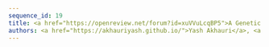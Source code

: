 ```yaml
---
sequence_id: 19
title: <a href="https://openreview.net/forum?id=xuVVuLcqBP5">A Genetic Programming Approach To Zero-Shot Neural Architecture Ranking</a>
authors: <a href="https://akhauriyash.github.io/">Yash Akhauri</a>, <a href="https://www.intel.ca/content/www/ca/en/research/researchers/j--pablo-munoz.html">Juan Pablo Munoz</a>, <a href="https://scholar.google.com/citations?user=2rO3ZvEAAAAJ">Ravishankar Iyer</a>, <a href="https://scholar.google.com/citations?user=sWUGELEAAAAJ">Nilesh Jain</a>
---
```

